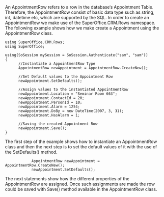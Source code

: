<properties date="2016-05-10"
SortOrder="13"
/>

An AppointmentRow refers to a row in the database‘s Appointment Table. Therefore, the AppointmentRow consist of basic data type such as string, int, datetime etc, which are supported by the SQL. In order to create an AppointmentRow we make use of the SuperOffice.CRM.Rows namespace. The following example shows how we make create a Appointment using the AppointmentRow class.

```
using SuperOffice.CRM.Rows;
using SuperOffice;
 
using(SoSession mySession = SoSession.Authenticate("sam", "sam"))
{
      //Instantiate a AppointmentRow Type
      AppointmentRow newAppointment = AppointmentRow.CreateNew();
 
      //Set Default values to the Appointment Row
      newAppointment.SetDefaults();
 
      //Assign values to the instantiated AppointmentRow
      newAppointment.Location = "Seminar Room 663";
      newAppointment.ContactId = 20;
      newAppointment.PersonId = 10;
      newAppointment.Alarm = 1254;
      newAppointment.DoBy = new DateTime(2007, 3, 31);
      newAppointment.HasAlarm = 1;
                   
      //Saving the created Appointment Row
      newAppointment.Save();
}
```

 

The first step of the example shows how to instantiate an AppointmentRow class and then the next step is to set the default values of it with the use of the SetDefaults() method.

```
            AppointmentRow newAppointment =
AppointmentRow.CreateNew();
            newAppointment.SetDefaults();
```

 

The next statements show how the different properties of the AppointmentRow are assigned. Once such assignments are made the row could be saved with Save() method available in the AppointmentRow class.
